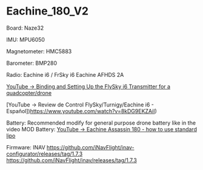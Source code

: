 # Eachine_180_V2

Board: Naze32

IMU: MPU6050

Magnetometer: HMC5883

Barometer: BMP280

Radio: 
Eachine i6 / FrSky i6
Eachine AFHDS 2A

[YouTube -> Binding and Setting Up the FlySky i6 Transmitter for a quadcopter/drone](https://www.youtube.com/watch?v=9-Z0rTVEkHI)

[YouTube -> Review de Control FlySky/Turnigy/Eachine i6 - Español])https://www.youtube.com/watch?v=8kDG9EKZAiI)

Battery: Recommended modify for general purpose drone battery like in the video
MOD Battery:
[YouTube -> Eachine Assassin 180 - how to use standard lipo](https://youtu.be/wMdyIR99HKA)

Firmware: INAV
https://github.com/iNavFlight/inav-configurator/releases/tag/1.7.3
https://github.com/iNavFlight/inav/releases/tag/1.7.3
